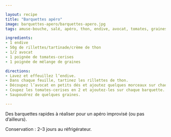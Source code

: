 ```yaml
---

layout: recipe
title: "Barquettes apéro"
image: barquettes-apero/barquettes-apero.jpg
tags: amuse-bouche, salé, apéro, thon, endive, avocat, tomates, graines, rapide, facile

ingredients:
- 1 endive
- 50g de rillettes/tartinade/crème de thon
- 1/2 avocat
- 1 poignée de tomates-cerises
- 1 poignée de mélange de graines

directions:
- Lavez et effeuillez l’endive.
- Dans chaque feuille, tartinez les rillettes de thon.
- Découpez l’avocat en petits dés et ajoutez quelques morceaux sur chaque barquette.
- Coupez les tomates-cerises en 2 et ajoutez-les sur chaque barquette.
- Saupoudrez de quelques graines.

---
```


Des barquettes rapides à réaliser pour un apéro improvisé (ou pas d’ailleurs). 

Conservation&nbsp;: 2–3 jours au réfrigérateur.
